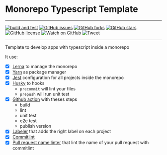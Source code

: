 # Monorepo Typescript Template

---

[![build and test](https://github.com/JulienKode/monorepo-typescript-template/workflows/Master%20CI/badge.svg)](https://github.com/JulienKode/monorepo-typescript-template/actions)
[![GitHub issues](https://img.shields.io/github/issues/JulienKode/monorepo-typescript-template?style=flat-square)](https://github.com/JulienKode/monorepo-typescript-template/issues)
[![GitHub forks](https://img.shields.io/github/forks/JulienKode/monorepo-typescript-template?style=flat-square)](https://github.com/JulienKode/monorepo-typescript-template/network)
[![GitHub stars](https://img.shields.io/github/stars/JulienKode/monorepo-typescript-template?style=flat-square)](https://github.com/JulienKode/monorepo-typescript-template/stargazers)
[![GitHub license](https://img.shields.io/github/license/JulienKode/monorepo-typescript-template?style=flat-square)](https://github.com/JulienKode/monorepo-typescript-template/blob/master/LICENSE)
[![Watch on GitHub](https://img.shields.io/github/watchers/JulienKode/monorepo-typescript-template.svg?style=social)](https://github.com/JulienKode/monorepo-typescript-template/watchers)
[![Tweet](https://img.shields.io/twitter/url/https/github.com/JulienKode/monorepo-typescript-template.svg?style=social)](https://twitter.com/intent/tweet?text=Checkout%20this%20library%20https%3A%2F%2Fgithub.com%2FJulienKode%2Fmonorepo-typescript-template)

---

Template to develop apps with typescript inside a monorepo

It use:

- [x] [Lerna](https://github.com/lerna/lerna) to manage the monorepo
- [x] [Yarn](https://github.com/yarnpkg/yarn) as package manager
- [x] [Jest](https://github.com/facebook/jest) configuration for all projects inside the monorepo
- [x] [Husky](https://github.com/typicode/husky) to hooks
  - `precommit` will lint your files
  - `prepush` will run unit test
- [x] [Github action](https://github.com/actions) with theses steps
  - build
  - lint
  - unit test
  - e2e test
  - publish version
- [x] [Labeler](https://github.com/actions/labeler) that adds the right label on each project
- [x] [Commitlint](https://github.com/conventional-changelog/commitlint)
- [x] [Pull request name linter](https://github.com/JulienKode/pull-request-name-linter-action) that lint the name of your pull request with commitlint
